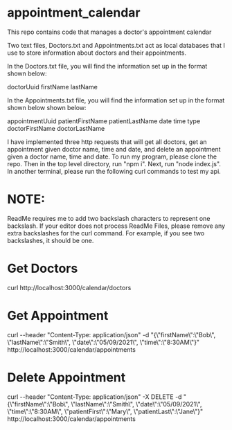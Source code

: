 # appointment_calendar
This repo contains code that manages a doctor's appointment calendar

Two text files, Doctors.txt and Appointments.txt act as local databases that I use to store information about doctors and their appointments.

In the Doctors.txt file, you will find the information set up in the format shown below:

  doctorUuid firstName lastName 

In the Appointments.txt file, you will find the information set up in the format shown below shown below:

  appointmentUuid patientFirstName patientLastName date time type doctorFirstName doctorLastName
  
I have implemented three http requests that will get all doctors, get an appointment given doctor name, time and date, and delete an appointment given a doctor name, time and date. To run my program, please clone the repo. Then in the top level directory, run "npm i". Next, run "node index.js". In another terminal, please run the following curl commands to test my api.

# NOTE: 
ReadMe requires me to add two backslash characters to represent one backslash. If your editor does not process ReadMe Files, please remove any extra backslashes for the curl command. For example, if you see two backslashes, it should be one.

# Get Doctors 
curl http://localhost:3000/calendar/doctors 
# Get Appointment
curl --header "Content-Type: application/json" -d "{\\"firstName\\":\\"Bob\\", \\"lastName\\":\\"Smith\\", \\"date\\":\\"05/09/2021\\", \\"time\\":\\"8:30AM\\"}" http://localhost:3000/calendar/appointments 
# Delete Appointment 
curl --header "Content-Type: application/json" -X DELETE -d "{\\"firstName\\":\\"Bob\\", \\"lastName\\":\\"Smith\\", \\"date\\":\\"05/09/2021\\", \\"time\\":\\"8:30AM\\", \\"patientFirst\\":\\"Mary\\", \\"patientLast\\":\\"Jane\\"}" http://localhost:3000/calendar/appointments



